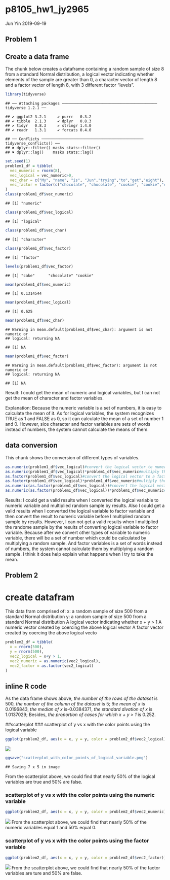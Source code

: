 p8105\_hw1\_jy2965
================
Jun Yin
2019-09-19

## Problem 1

## Create a data frame

The chunk below creates a dataframe containing a random sample of size 8
from a standard Normal distribution, a logical vector indicating whether
elements of the sample are greater than 0, a character vector of length
8 and a factor vector of length 8, with 3 different factor
    “levels”.

``` r
library(tidyverse)
```

    ## ── Attaching packages ────────────────────────────────────────── tidyverse 1.2.1 ──

    ## ✔ ggplot2 3.2.1     ✔ purrr   0.3.2
    ## ✔ tibble  2.1.3     ✔ dplyr   0.8.3
    ## ✔ tidyr   0.8.3     ✔ stringr 1.4.0
    ## ✔ readr   1.3.1     ✔ forcats 0.4.0

    ## ── Conflicts ───────────────────────────────────────────── tidyverse_conflicts() ──
    ## ✖ dplyr::filter() masks stats::filter()
    ## ✖ dplyr::lag()    masks stats::lag()

``` r
set.seed(1)
problem1_df = tibble(
  vec_numeric = rnorm(8),
  vec_logical = vec_numeric>0,
  vec_char = c("My", "name", "is", "Jun","trying","to","get","eight"),
  vec_factor = factor(c("chocolate", "chocolate", "cookie", "cookie","cookie","cake","cake","cake"))
)
class(problem1_df$vec_numeric)
```

    ## [1] "numeric"

``` r
class(problem1_df$vec_logical)
```

    ## [1] "logical"

``` r
class(problem1_df$vec_char)
```

    ## [1] "character"

``` r
class(problem1_df$vec_factor)
```

    ## [1] "factor"

``` r
levels(problem1_df$vec_factor)
```

    ## [1] "cake"      "chocolate" "cookie"

``` r
mean(problem1_df$vec_numeric)
```

    ## [1] 0.1314544

``` r
mean(problem1_df$vec_logical)
```

    ## [1] 0.625

``` r
mean(problem1_df$vec_char)
```

    ## Warning in mean.default(problem1_df$vec_char): argument is not numeric or
    ## logical: returning NA

    ## [1] NA

``` r
mean(problem1_df$vec_factor)
```

    ## Warning in mean.default(problem1_df$vec_factor): argument is not numeric or
    ## logical: returning NA

    ## [1] NA

Result: I could get the mean of numeric and logical variables, but I can
not get the mean of character and factor variables.

Explanation: Because the numeric variable is a set of numbers, it is
easy to calculate the mean of it. As for logical variables, the system
recognizes TRUE as 1 and FALSE as 0, so it can calculate the mean of a
set of number 1 and 0. However, sice character and factor variables are
sets of words instead of numbers, the system cannot calculate the means
of them.

## data conversion

This chunk shows the conversion of different types of
variables.

``` r
as.numeric(problem1_df$vec_logical)#convert the logical vector to numeric
as.numeric(problem1_df$vec_logical)*problem1_df$vec_numeric#multiply the random sample by results
as.factor(problem1_df$vec_logical)#convert the logical vector to a factor
as.factor(problem1_df$vec_logical)*problem1_df$vec_numeric#multiply the random sample by results
as.numeric(as.factor(problem1_df$vec_logical))#convert the logical vector to a factor and then convert the result to numeric
as.numeric(as.factor(problem1_df$vec_logical))*problem1_df$vec_numeric#multiply the random sample by results
```

Results: I could get a valid results when I converted the logical
variable to numeric variable and multiplied random sample by results.
Also I could get a valid results when I converted the logical variable
to factor variable and then convert the result to numeric variable
before I multiplied random sample by results. However, I can not get a
valid results when I multiplied the randome sample by the results of
converting logical variable to factor variable. Because after we convert
other types of variable to numeric variable, there will be a set of
number which could be calculated by multiplying a random sample. And
factor variables is a set of words instead of numbers, the system cannot
calculate them by multiplying a random sample. I think it does help
explain what happens when I try to take the mean.

## Problem 2

# create datafram

This data fram comprised of: x: a random sample of size 500 from a
standard Normal distribution y: a random sample of size 500 from a
standard Normal distribution A logical vector indicating whether x + y
\> 1 A numeric vector created by coercing the above logical vector A
factor vector created by coercing the above logical vecto

``` r
problem2_df = tibble(
  x = rnorm(500),
  y = rnorm(500),
  vec2_logical = x+y > 1,
  vec2_numeric = as.numeric(vec2_logical),
  vec2_factor = as.factor(vec2_logical) 
)
```

## inline R code

As the data frame shows above, *the number of the rows of the dataset*
is 500, *the number of the column of the dataset* is 5; *the mean of x*
is 0.0196843, *the median of x* is-0.0384371, *the standard divation of
x* is 1.0137029; Besides, *the proportion of cases for which x + y \> 1*
is 0.252.

\#\#scatterplot \#\#\# scatterplot of y vs x with the color points using
the logical
variable

``` r
ggplot(problem2_df, aes(x = x, y = y, color = problem2_df$vec2_logical)) + geom_point()
```

![](p8105_hw1_jy2965_files/figure-gfm/Scatterplot_logical-1.png)<!-- -->

``` r
ggsave("scatterplot_with_color_points_of_logical_variable.png")
```

    ## Saving 7 x 5 in image

From the scatterplot above, we could find that nearly 50% of the logical
variables are true and 50% are
false.

### scatterplot of y vs x with the color points using the numeric variable

``` r
ggplot(problem2_df, aes(x = x, y = y, color = problem2_df$vec2_numeric)) + geom_point()
```

![](p8105_hw1_jy2965_files/figure-gfm/Scatterplot_numeric-1.png)<!-- -->
From the scatterplot above, we could find that nearly 50% of the numeric
variables equal 1 and 50% equal
0.

### scatterplot of y vs x with the color points using the factor variable

``` r
ggplot(problem2_df, aes(x = x, y = y, color = problem2_df$vec2_factor)) + geom_point()
```

![](p8105_hw1_jy2965_files/figure-gfm/Scatterplot_factor-1.png)<!-- -->
From the scatterplot above, we could find that nearly 50% of the factor
variables are ture and 50% are false.
